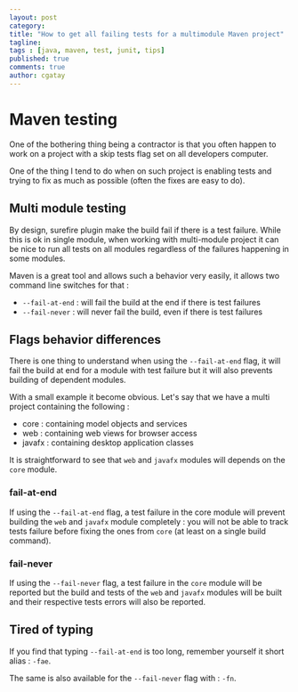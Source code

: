 ```yaml
---
layout: post
category:
title: "How to get all failing tests for a multimodule Maven project"
tagline:
tags : [java, maven, test, junit, tips]
published: true
comments: true
author: cgatay
---
```


# Maven testing

One of the bothering thing being a contractor is that you often happen to work on a project with a skip tests flag set on all developers computer. 

One of the thing I tend to do when on such project is enabling tests and trying to fix as much as possible (often the fixes are easy to do). 

## Multi module testing
By design, surefire plugin make the build fail if there is a test failure. 
While this is ok in single module, when working with multi-module project it can be nice to run all tests on all modules regardless of the failures happening in some modules.

Maven is a great tool and allows such a behavior very easily, it allows two command line switches for that : 

 * `--fail-at-end` : will fail the build at the end if there is test failures
 * `--fail-never` : will never fail the build, even if there is test failures

## Flags behavior differences
There is one thing to understand when using the `--fail-at-end` flag, it will fail the build at end for a module with test failure but it will also prevents building of dependent modules.

With a small example it become obvious. Let's say that we have a multi project containing the following :

 * core : containing model objects and services
 * web : containing web views for browser access
 * javafx : containing desktop application classes

It is straightforward to see that `web` and `javafx` modules will depends on the `core` module.

### fail-at-end
If using the `--fail-at-end` flag, a test failure in the core module will prevent building the `web` and `javafx` module completely : you will not be able to track tests failure before fixing the ones from `core` (at least on a single build command).

### fail-never
If using the `--fail-never` flag, a test failure in the `core` module will be reported but the build and tests of the `web` and `javafx` modules will be built and their respective tests errors will also be reported.

## Tired of typing 
If you find that typing `--fail-at-end` is too long, remember yourself it short alias : `-fae`.

The same is also available for the `--fail-never` flag with : `-fn`.
